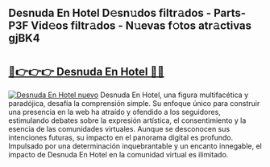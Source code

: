## Desnuda En Hotel D𝚎sn𝚞dos filtr𝚊dos - Parts-P3F Vid𝚎os filtr𝚊dos - N𝚞evas f𝚘tos atr𝚊ctivas gjBK4

# <h2><a href="http://mb6mu5l.tromn.icu/?c=Desnuda+En+Hotel">🔗👉👉👉 Desnuda En Hotel 🔗🔗</a></h2>

[![Desnuda En Hotel nuevo](https://i.imgur.com/pEAQMta.gif)](http://mb6mu5l.tromn.icu/?c=Desnuda+En+Hotel)
Desnuda En Hotel, una figura multifacética y paradójica, desafía la comprensión simple. Su enfoque único para construir una presencia en la web ha atraído y ofendido a los seguidores, estimulando debates sobre la expresión artística, el consentimiento y la esencia de las comunidades virtuales. Aunque se desconocen sus intenciones futuras, su impacto en el panorama digital es profundo. Impulsado por una determinación inquebrantable y un encanto innegable, el impacto de Desnuda En Hotel en la comunidad virtual es ilimitado.
